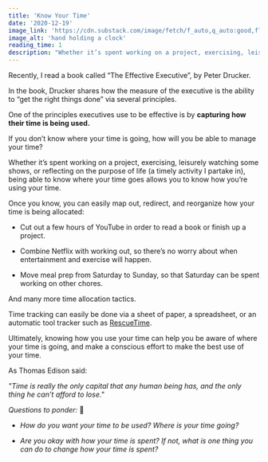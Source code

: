 ```yaml
---
title: 'Know Your Time'
date: '2020-12-19'
image_link: 'https://cdn.substack.com/image/fetch/f_auto,q_auto:good,fl_progressive:steep/https%3A%2F%2Fbucketeer-e05bbc84-baa3-437e-9518-adb32be77984.s3.amazonaws.com%2Fpublic%2Fimages%2F657d76ca-ad3b-465d-b502-bea6b543e3fe_6144x4069.jpeg'
image_alt: 'hand holding a clock'
reading_time: 1
description: "Whether it’s spent working on a project, exercising, leisurely watching some shows, or reflecting on the purpose of life (a timely activity I partake in), being able to know where your time goes allows you to know how you’re using your time."
---
```

Recently, I read a book called “The Effective Executive”, by Peter Drucker.

In the book, Drucker shares how the measure of the executive is the ability to “get the right things done” via several principles.

One of the principles executives use to be effective is by **capturing how their time is being used.**

If you don’t know where your time is going, how will you be able to manage your time?

Whether it’s spent working on a project, exercising, leisurely watching some shows, or reflecting on the purpose of life (a timely activity I partake in), being able to know where your time goes allows you to know how you’re using your time.

Once you know, you can easily map out, redirect, and reorganize how your time is being allocated:

- Cut out a few hours of YouTube in order to read a book or finish up a project.

- Combine Netflix with working out, so there’s no worry about when entertainment and exercise will happen.

- Move meal prep from Saturday to Sunday, so that Saturday can be spent working on other chores.

And many more time allocation tactics.

Time tracking can easily be done via a sheet of paper, a spreadsheet, or an automatic tool tracker such as [RescueTime](https://www.rescuetime.com/rp/ericjmlee).

Ultimately, knowing how you use your time can help you be aware of where your time is going, and make a conscious effort to make the best use of your time.

As Thomas Edison said:

_"Time is really the only capital that any human being has, and the only thing he can’t afford to lose."_

_Questions to ponder:_ 🤔

- _How do you want your time to be used? Where is your time going?_

- _Are you okay with how your time is spent? If not, what is one thing you can do to change how your time is spent?_
